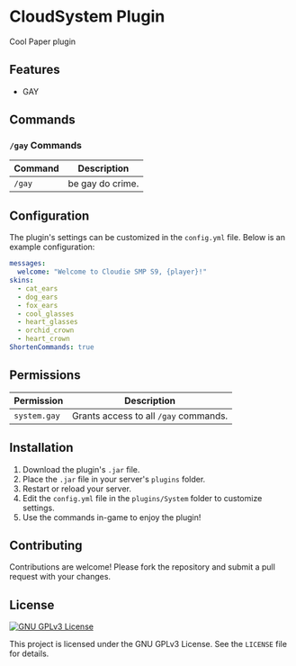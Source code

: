 # CloudSystem Plugin

Cool Paper plugin

## Features

- GAY

## Commands

### `/gay` Commands
| Command                 | Description      |
|-------------------------|------------------|
| `/gay`                  | be gay do crime. |


## Configuration

The plugin's settings can be customized in the `config.yml` file. Below is an example configuration:

```yaml
messages:
  welcome: "Welcome to Cloudie SMP S9, {player}!"
skins:
  - cat_ears
  - dog_ears
  - fox_ears
  - cool_glasses
  - heart_glasses
  - orchid_crown
  - heart_crown
ShortenCommands: true
```

## Permissions

| Permission   | Description                           |
|--------------|---------------------------------------|
| `system.gay` | Grants access to all `/gay` commands. |


## Installation

1. Download the plugin's `.jar` file.
2. Place the `.jar` file in your server's `plugins` folder.
3. Restart or reload your server.
4. Edit the `config.yml` file in the `plugins/System` folder to customize settings.
5. Use the commands in-game to enjoy the plugin!

## Contributing

Contributions are welcome! Please fork the repository and submit a pull request with your changes.

## License
[![GNU GPLv3 License](https://img.shields.io/badge/License-GPLv3-green.svg)](https://choosealicense.com/licenses/gpl-3.0/)

This project is licensed under the GNU GPLv3 License. See the `LICENSE` file for details.